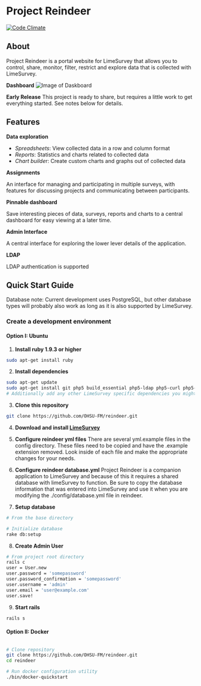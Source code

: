 # Project Reindeer

[![Code Climate](https://codeclimate.com/github/OHSU-FM/reindeer/badges/gpa.svg)](https://codeclimate.com/github/OHSU-FM/reindeer)

## About

Project Reindeer is a portal website for LimeSurvey that allows you to control, share, monitor, filter, restrict and explore data that is collected with LimeSurvey.

**Dashboard**
![Image of Daskboard](https://github.com/OHSU-FM/reindeer/blob/master/doc/dashboard.png)

**Early Release**
This project is ready to share, but requires a little work to get everything started. See notes below for details.

## Features

**Data exploration**

 - *Spreadsheets*: View collected data in a row and column format
 - *Reports*: Statistics and charts related to collected data
 - *Chart builde*r: Create custom charts and graphs out of collected data

**Assignments**

An interface for managing and participating in multiple surveys, with features for discussing projects and communicating between participants.

**Pinnable dashboard**

Save interesting pieces of data, surveys, reports and charts to a central dashboard for easy viewing at a later time.

**Admin Interface**

A central interface for exploring the lower lever details of the application.

**LDAP**

LDAP authentication is supported


## Quick Start Guide

Database note: Current development uses PostgreSQL, but other database types will probably also work as long as it is also supported by LimeSurvey.

### Create a development environment

#### Option I: Ubuntu

1. **Install ruby 1.9.3 or higher**
```bash
sudo apt-get install ruby
```
2. **Install dependencies**
 ```bash
 sudo apt-get update
 sudo apt-get install git php5 build_essential php5-ldap php5-curl php5-pgsql apache2
 # Additionally add any other LimeSurvey specific dependencies you might have
 ```

3. **Clone this repository**
 ```bash
 git clone https://github.com/OHSU-FM/reindeer.git
 ```

4. **Download and install [LimeSurvey](https://www.limesurvey.org/en/#download)**

5. **Configure reindeer yml files**
There are several yml.example files in the config directory. These files need to be copied and have the .example extension removed. Look inside of each file and make the appropriate changes for your needs.

6. **Configure reindeer database.yml**
Project Reindeer is a companion application to LimeSurvey and because of this it requires a shared database with limeSurvey to function. Be sure to copy the database information that was entered into LimeSurvey and use it when you are modifying the ./config/database.yml file in reindeer.

7. **Setup database**
```bash
# From the base directory

# Initialize database
rake db:setup
```
8. **Create Admin User**
```bash
# From project root directory
rails c
user = User.new
user.password = 'somepassword'
user.password_confirmation = 'somepassword'
user.username = 'admin'
user.email = 'user@example.com'
user.save!
```
9. **Start rails**
```bash
rails s
```

#### Option II: Docker

```bash

# Clone repository
git clone https://github.com/OHSU-FM/reindeer.git
cd reindeer

# Run docker configuration utility
./bin/docker-quickstart

```
